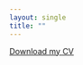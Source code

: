 ```yaml
---
layout: single
title: ""
---
```

[Download my CV](https://www.dropbox.com/scl/fi/ewdhj86v2sfucm8n8nad5/Yeowoon_CV_Jan24.pdf?rlkey=ksy57ljvoby8sr67oz58u3594&dl=0)
